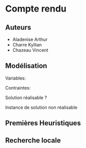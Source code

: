 # Compte rendu
## Auteurs

- Aladenise Arthur
- Charre Kyllian
- Chazeau Vincent

## Modélisation

Variables:

Contraintes:

Solution réalisable ?

Instance de solution non réalisable

## Premières Heuristiques


## Recherche locale